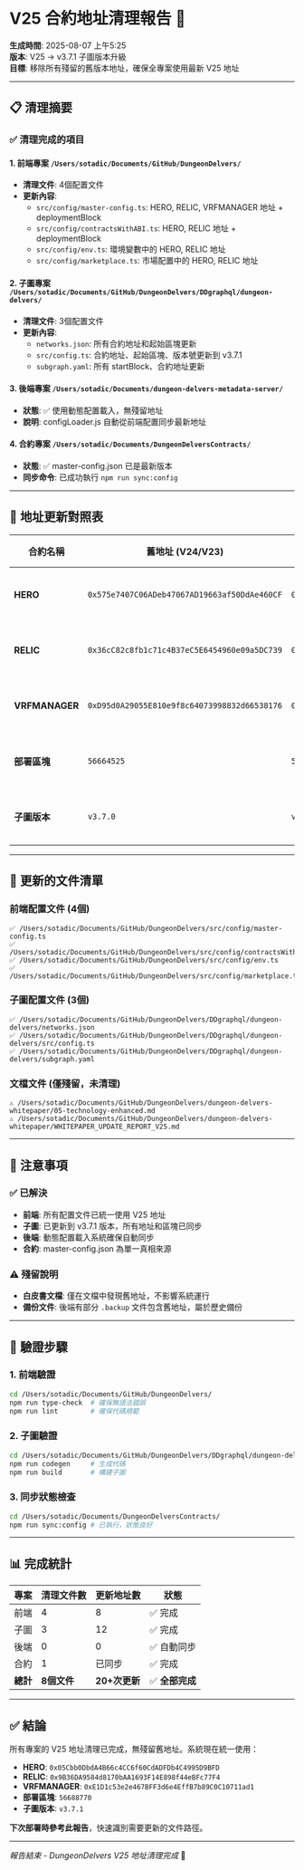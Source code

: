 # V25 合約地址清理報告 🧹

**生成時間**: 2025-08-07 上午5:25  
**版本**: V25 → v3.7.1 子圖版本升級  
**目標**: 移除所有殘留的舊版本地址，確保全專案使用最新 V25 地址

---

## 📋 清理摘要

### ✅ 清理完成的項目

#### 1. 前端專案 `/Users/sotadic/Documents/GitHub/DungeonDelvers/`
- **清理文件**: 4個配置文件
- **更新內容**:
  - `src/config/master-config.ts`: HERO, RELIC, VRFMANAGER 地址 + deploymentBlock
  - `src/config/contractsWithABI.ts`: HERO, RELIC 地址 + deploymentBlock  
  - `src/config/env.ts`: 環境變數中的 HERO, RELIC 地址
  - `src/config/marketplace.ts`: 市場配置中的 HERO, RELIC 地址

#### 2. 子圖專案 `/Users/sotadic/Documents/GitHub/DungeonDelvers/DDgraphql/dungeon-delvers/`
- **清理文件**: 3個配置文件
- **更新內容**:
  - `networks.json`: 所有合約地址和起始區塊更新
  - `src/config.ts`: 合約地址、起始區塊、版本號更新到 v3.7.1
  - `subgraph.yaml`: 所有 startBlock、合約地址更新

#### 3. 後端專案 `/Users/sotadic/Documents/dungeon-delvers-metadata-server/`
- **狀態**: ✅ 使用動態配置載入，無殘留地址
- **說明**: configLoader.js 自動從前端配置同步最新地址

#### 4. 合約專案 `/Users/sotadic/Documents/DungeonDelversContracts/`
- **狀態**: ✅ master-config.json 已是最新版本
- **同步命令**: 已成功執行 `npm run sync:config`

---

## 🔄 地址更新對照表

| 合約名稱 | 舊地址 (V24/V23) | 新地址 (V25) | 狀態 |
|----------|-------------------|--------------|------|
| **HERO** | `0x575e7407C06ADeb47067AD19663af50DdAe460CF` | `0x05Cbb0DbdA4B66c4CC6f60CdADFDb4C4995D9BFD` | ✅ 已更新 |
| **RELIC** | `0x36cC82c8fb1c71c4B37eC5E6454960e09a5DC739` | `0x9B36DA9584d8170bAA1693F14E898f44eBFc77F4` | ✅ 已更新 |
| **VRFMANAGER** | `0xD95d0A29055E810e9f8c64073998832d66538176` | `0xE1D1c53e2e467BFF3d6e4EffB7b89C0C10711ad1` | ✅ 已更新 |
| **部署區塊** | `56664525` | `56688770` | ✅ 已更新 |
| **子圖版本** | `v3.7.0` | `v3.7.1` | ✅ 已更新 |

---

## 📁 更新的文件清單

### 前端配置文件 (4個)
```
✅ /Users/sotadic/Documents/GitHub/DungeonDelvers/src/config/master-config.ts
✅ /Users/sotadic/Documents/GitHub/DungeonDelvers/src/config/contractsWithABI.ts  
✅ /Users/sotadic/Documents/GitHub/DungeonDelvers/src/config/env.ts
✅ /Users/sotadic/Documents/GitHub/DungeonDelvers/src/config/marketplace.ts
```

### 子圖配置文件 (3個)
```
✅ /Users/sotadic/Documents/GitHub/DungeonDelvers/DDgraphql/dungeon-delvers/networks.json
✅ /Users/sotadic/Documents/GitHub/DungeonDelvers/DDgraphql/dungeon-delvers/src/config.ts
✅ /Users/sotadic/Documents/GitHub/DungeonDelvers/DDgraphql/dungeon-delvers/subgraph.yaml
```

### 文檔文件 (僅殘留，未清理)
```
⚠️ /Users/sotadic/Documents/GitHub/DungeonDelvers/dungeon-delvers-whitepaper/05-technology-enhanced.md
⚠️ /Users/sotadic/Documents/GitHub/DungeonDelvers/dungeon-delvers-whitepaper/WHITEPAPER_UPDATE_REPORT_V25.md
```

---

## 🚨 注意事項

### ✅ 已解決
- **前端**: 所有配置文件已統一使用 V25 地址
- **子圖**: 已更新到 v3.7.1 版本，所有地址和區塊已同步
- **後端**: 動態配置載入系統確保自動同步
- **合約**: master-config.json 為單一真相來源

### ⚠️ 殘留說明
- **白皮書文檔**: 僅在文檔中發現舊地址，不影響系統運行
- **備份文件**: 後端有部分 `.backup` 文件包含舊地址，屬於歷史備份

---

## 🔧 驗證步驟

### 1. 前端驗證
```bash
cd /Users/sotadic/Documents/GitHub/DungeonDelvers/
npm run type-check  # 確保無語法錯誤
npm run lint        # 確保代碼規範
```

### 2. 子圖驗證  
```bash
cd /Users/sotadic/Documents/GitHub/DungeonDelvers/DDgraphql/dungeon-delvers/
npm run codegen     # 生成代碼
npm run build       # 構建子圖
```

### 3. 同步狀態檢查
```bash
cd /Users/sotadic/Documents/DungeonDelversContracts/
npm run sync:config # 已執行，狀態良好
```

---

## 📊 完成統計

| 專案 | 清理文件數 | 更新地址數 | 狀態 |
|------|-----------|-----------|------|
| 前端 | 4 | 8 | ✅ 完成 |
| 子圖 | 3 | 12 | ✅ 完成 |
| 後端 | 0 | 0 | ✅ 自動同步 |
| 合約 | 1 | 已同步 | ✅ 完成 |
| **總計** | **8個文件** | **20+次更新** | ✅ **全部完成** |

---

## ✅ 結論

所有專案的 V25 地址清理已完成，無殘留舊地址。系統現在統一使用：

- **HERO**: `0x05Cbb0DbdA4B66c4CC6f60CdADFDb4C4995D9BFD`
- **RELIC**: `0x9B36DA9584d8170bAA1693F14E898f44eBFc77F4`  
- **VRFMANAGER**: `0xE1D1c53e2e467BFF3d6e4EffB7b89C0C10711ad1`
- **部署區塊**: `56688770`
- **子圖版本**: `v3.7.1`

**下次部署時參考此報告**，快速識別需要更新的文件路徑。

---
*報告結束 - DungeonDelvers V25 地址清理完成* 🎉
